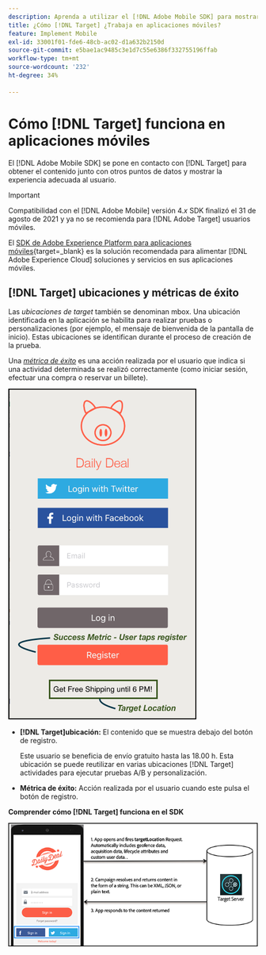```yaml
---
description: Aprenda a utilizar el [!DNL Adobe Mobile SDK] para mostrar las experiencias óptimas a los visitantes de su aplicación móvil.
title: ¿Cómo [!DNL Target] ¿Trabaja en aplicaciones móviles?
feature: Implement Mobile
exl-id: 33001f01-fde6-48cb-ac02-d1a632b2150d
source-git-commit: e5bae1ac9485c3e1d7c55e6386f332755196ffab
workflow-type: tm+mt
source-wordcount: '232'
ht-degree: 34%

---
```


# Cómo [!DNL Target] funciona en aplicaciones móviles

El [!DNL Adobe Mobile SDK] se pone en contacto con [!DNL Target] para obtener el contenido junto con otros puntos de datos y mostrar la experiencia adecuada al usuario.

>[!IMPORTANT]
>
>Compatibilidad con el [!DNL Adobe Mobile] versión 4.*x* SDK finalizó el 31 de agosto de 2021 y ya no se recomienda para [!DNL Adobe Target] usuarios móviles.
>
>El [SDK de Adobe Experience Platform para aplicaciones móviles](https://developer.adobe.com/client-sdks/documentation/){target=_blank} es la solución recomendada para alimentar [!DNL Adobe Experience Cloud] soluciones y servicios en sus aplicaciones móviles.

## [!DNL Target] ubicaciones y métricas de éxito

Las *ubicaciones de target* también se denominan mbox. Una ubicación identificada en la aplicación se habilita para realizar pruebas o personalizaciones (por ejemplo, el mensaje de bienvenida de la pantalla de inicio). Estas ubicaciones se identifican durante el proceso de creación de la prueba.

Una *[métrica de éxito](https://experienceleague.adobe.com/docs/target/using/activities/success-metrics/success-metrics.html)* es una acción realizada por el usuario que indica si una actividad determinada se realizó correctamente (como iniciar sesión, efectuar una compra o reservar un billete).

![imagen alt](assets/mobile-target-location.png)

* **[!DNL Target]ubicación:** El contenido que se muestra debajo del botón de registro.

  Este usuario se beneficia de envío gratuito hasta las 18.00 h. Esta ubicación se puede reutilizar en varias ubicaciones [!DNL Target] actividades para ejecutar pruebas A/B y personalización.

* **Métrica de éxito:** Acción realizada por el usuario cuando este pulsa el botón de registro.

**Comprender cómo [!DNL Target] funciona en el SDK**

![imagen alt](assets/how-target-mobile-works.png)
